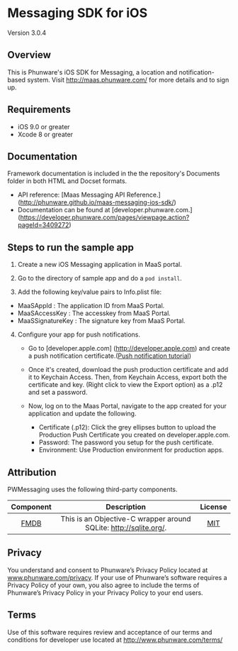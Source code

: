 Messaging SDK for iOS
==================

Version 3.0.4

Overview
------------
This is Phunware's iOS SDK for Messaging, a location and notification-based system. Visit http://maas.phunware.com/ for more details and to sign up.

Requirements
------------

- iOS 9.0 or greater
- Xcode 8 or greater

Documentation
------------
Framework documentation is included in the the repository's Documents folder in both HTML and Docset formats. 

- API reference: [Maas Messaging API Reference.] (http://phunware.github.io/maas-messaging-ios-sdk/)
- Documentation can be found at [developer.phunware.com.] (https://developer.phunware.com/pages/viewpage.action?pageId=3409272)

Steps to run the sample app
------------
1. Create a new iOS Messaging application in MaaS portal.

2. Go to the directory of sample app and do a `pod install`.

3. Add the following key/value pairs to Info.plist file:

 * MaaSAppId : The application ID from MaaS Portal.
 * MaaSAccessKey : The accesskey from MaaS Portal.
 * MaaSSignatureKey : The signature key from MaaS Portal.

4. Configure your app for push notifications.
   * Go to [developer.apple.com] (http://developer.apple.com) and  create a push notification certificate.([Push notification tutorial](https://www.raywenderlich.com/123862/push-notifications-tutorial))
   
   * Once it's created, download the push production certificate and add it to Keychain Access. Then, from Keychain Access, export both the certificate and key. (Right click to view the Export option) as a  .p12 and set a password.
   
   * Now, log on to the Maas Portal, navigate to the app created for your application and update the following.
     * Certificate (.p12): Click the grey ellipses button to upload the Production Push Certificate you created on developer.apple.com. 
     * Password: The password you setup for the push certificate. 
     * Environment: Use Production environment for production apps.  
   

 
Attribution
------------

PWMessaging uses the following third-party components. 

| Component | Description | License |
|:---------:|:-----------:|:-------:|
|[FMDB](https://github.com/ccgus/fmdb/)|This is an Objective-C wrapper around SQLite: http://sqlite.org/.|[MIT](https://github.com/ccgus/fmdb/blob/master/LICENSE.txt)|

Privacy
-----------
You understand and consent to Phunware’s Privacy Policy located at www.phunware.com/privacy. If your use of Phunware’s software requires a Privacy Policy of your own, you also agree to include the terms of Phunware’s Privacy Policy in your Privacy Policy to your end users.

Terms
-----------
Use of this software requires review and acceptance of our terms and conditions for developer use located at http://www.phunware.com/terms/